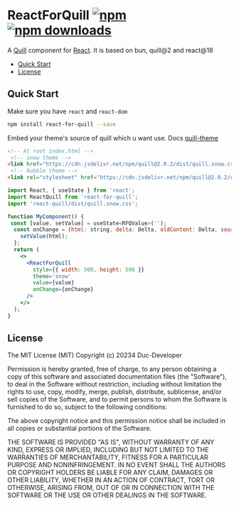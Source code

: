 ReactForQuill [![npm](https://img.shields.io/npm/v/react-for-quill.svg)](https://www.npmjs.com/package/react-for-quill)
[![npm downloads](https://img.shields.io/npm/dt/react-for-quill.svg?maxAge=2592000)](http://www.npmtrends.com/react-for-quill)
==============================================================================

A [Quill] component for [React].
It is based on bun, quill@2 and react@18 

[quill]: https://quilljs.com
[react]: https://facebook.github.io/react/

- [Quick Start](#quick-start)
- [License](#license)

## Quick Start

Make sure you have `react` and `react-dom`

```sh
npm install react-for-quill --save
```

Embed your theme's source of quill which u want use. Docs [quill-theme](https://quilljs.com/docs/customization/themes#themes)

```html
<!-- At root index.html -->
 <!-- snow theme -->
<link href="https://cdn.jsdelivr.net/npm/quill@2.0.2/dist/quill.snow.css" rel="stylesheet" />
 <!-- bubble theme -->
<link rel="stylesheet" href="https://cdn.jsdelivr.net/npm/quill@2.0.2/dist/quill.bubble.css" />
```

```jsx
import React, { useState } from 'react';
import ReactQuill from 'react-for-quill';
import 'react-quill/dist/quill.snow.css';

function MyComponent() {
 const [value, setValue] = useState<RFQValue>('');
  const onChange = (html: string, delta: Delta, oldContent: Delta, source: EmitterSource) => {
    setValue(html);
  };
  return (
    <>
      <ReactForQuill
        style={{ width: 500, height: 500 }}
        theme='snow'
        value={value}
        onChange={onChange}
      />
    </>
  );
}
```

## License

The MIT License (MIT)
Copyright (c) 20234 Duc-Developer

Permission is hereby granted, free of charge, to any person obtaining a copy
of this software and associated documentation files (the "Software"), to deal
in the Software without restriction, including without limitation the rights
to use, copy, modify, merge, publish, distribute, sublicense, and/or sell
copies of the Software, and to permit persons to whom the Software is
furnished to do so, subject to the following conditions:

The above copyright notice and this permission notice shall be included in all
copies or substantial portions of the Software.

THE SOFTWARE IS PROVIDED "AS IS", WITHOUT WARRANTY OF ANY KIND, EXPRESS OR
IMPLIED, INCLUDING BUT NOT LIMITED TO THE WARRANTIES OF MERCHANTABILITY,
FITNESS FOR A PARTICULAR PURPOSE AND NONINFRINGEMENT. IN NO EVENT SHALL THE
AUTHORS OR COPYRIGHT HOLDERS BE LIABLE FOR ANY CLAIM, DAMAGES OR OTHER
LIABILITY, WHETHER IN AN ACTION OF CONTRACT, TORT OR OTHERWISE, ARISING FROM,
OUT OF OR IN CONNECTION WITH THE SOFTWARE OR THE USE OR OTHER DEALINGS IN THE
SOFTWARE.